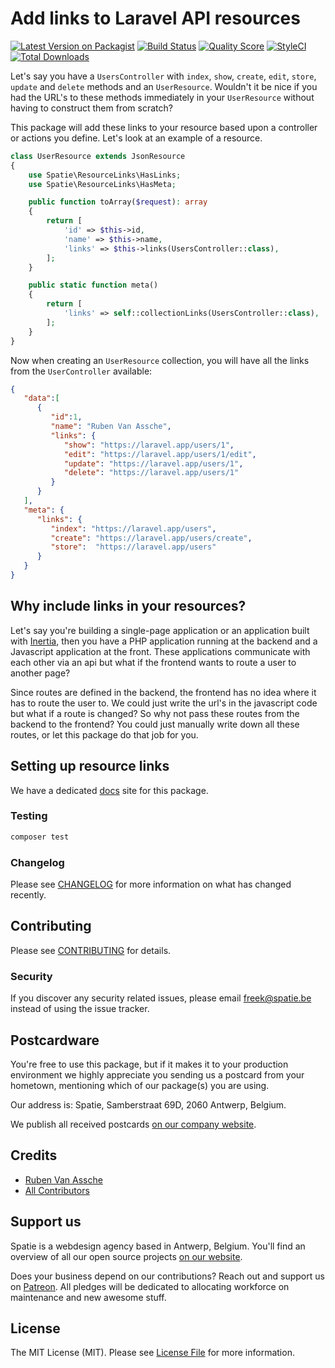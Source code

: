 # Add links to Laravel API resources

[![Latest Version on Packagist](https://img.shields.io/packagist/v/spatie/laravel-resource-links.svg?style=flat-square)](https://packagist.org/packages/spatie/laravel-resource-links)
[![Build Status](https://travis-ci.org/spatie/laravel-resource-links.svg?branch=master)](https://travis-ci.org/spatie/laravel-resource-links)
[![Quality Score](https://img.shields.io/scrutinizer/g/spatie/laravel-resource-links.svg?style=flat-square)](https://scrutinizer-ci.com/g/spatie/laravel-resource-links)
[![StyleCI](https://github.styleci.io/repos/181018859/shield?branch=master)](https://github.styleci.io/repos/181018859)
[![Total Downloads](https://img.shields.io/packagist/dt/spatie/laravel-resource-links.svg?style=flat-square)](https://packagist.org/packages/spatie/laravel-resource-links)

Let's say you have a `UsersController` with `index`, `show`, `create`, `edit`, `store`, `update` and `delete` methods and an `UserResource`. Wouldn't it be nice if you had the URL's to these methods immediately in your `UserResource` without having to construct them from scratch?

This package will add these links to your resource based upon a controller or actions you define. Let's look at an example of a resource.

``` php
class UserResource extends JsonResource
{
    use Spatie\ResourceLinks\HasLinks;
    use Spatie\ResourceLinks\HasMeta;

    public function toArray($request): array
    {
        return [
            'id' => $this->id,
            'name' => $this->name,
            'links' => $this->links(UsersController::class),
        ];
    }

    public static function meta()
    {
        return [
            'links' => self::collectionLinks(UsersController::class),
        ];
    }
}
```

Now when creating an `UserResource` collection, you will have all the links from the `UserController` available:

```json
{
   "data":[
      {
         "id":1,
         "name": "Ruben Van Assche",
         "links": {
            "show": "https://laravel.app/users/1",
            "edit": "https://laravel.app/users/1/edit",
            "update": "https://laravel.app/users/1",
            "delete": "https://laravel.app/users/1"
         }
      }
   ],
   "meta": {
      "links": {
         "index": "https://laravel.app/users",
         "create": "https://laravel.app/users/create",
         "store":  "https://laravel.app/users"
      }
   }
}
```

## Why include links in your resources?

Let's say you're building a single-page application or an application built with [Inertia](https://inertiajs.com), then you have a PHP application running at the backend and a Javascript application at the front. These applications communicate with each other via an api but what if the frontend wants to route a user to another page?

Since routes are defined in the backend, the frontend has no idea where it has to route the user to. We could just write the url's in the javascript code but what if a route is changed? So why not pass these routes from the backend to the frontend? You could just manually write down all these routes, or let this package do that job for you.

## Setting up resource links

We have a dedicated [docs](https://docs.spatie.be/laravel-resource-links/v1/usage/resource-setup/) site for this package.

### Testing

``` bash
composer test
```

### Changelog

Please see [CHANGELOG](https://github.com/spatie/laravel-resource-links/blob/master/CHANGELOG.md) for more information on what has changed recently.

## Contributing

Please see [CONTRIBUTING](https://github.com/spatie/laravel-resource-links/blob/master/CONTRIBUTING.md) for details.

### Security

If you discover any security related issues, please email freek@spatie.be instead of using the issue tracker.

## Postcardware

You're free to use this package, but if it makes it to your production environment we highly appreciate you sending us a postcard from your hometown, mentioning which of our package(s) you are using.

Our address is: Spatie, Samberstraat 69D, 2060 Antwerp, Belgium.

We publish all received postcards [on our company website](https://spatie.be/en/opensource/postcards).

## Credits

- [Ruben Van Assche](https://github.com/rubenvanassche)
- [All Contributors](https://github.com/spatie/laravel-resource-links/contributors)

## Support us

Spatie is a webdesign agency based in Antwerp, Belgium. You'll find an overview of all our open source projects [on our website](https://spatie.be/opensource).

Does your business depend on our contributions? Reach out and support us on [Patreon](https://www.patreon.com/spatie).
All pledges will be dedicated to allocating workforce on maintenance and new awesome stuff.

## License

The MIT License (MIT). Please see [License File](https://github.com/spatie/laravel-resource-links/blob/master/LICENSE.md) for more information.
